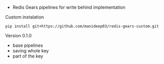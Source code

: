* Redis Gears pipelines for write behind implementation

Custom instalation 

`pip install git+https://github.com/manideep03/redis-gears-custom.git`

Version 0.1.0 
- base pipelines
- saving whole key
- part of the key